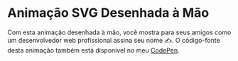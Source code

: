 # Animação SVG Desenhada à Mão

Com esta animação desenhada à mão, você mostra para seus amigos como um desenvolvedor web profissional assina seu nome ✍️. O código-fonte desta animação também está disponível no meu [CodePen](https://codepen.io/tigercodes/pen/bGWmQRV).
